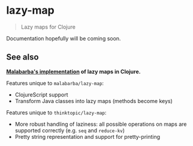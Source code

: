 # lazy-map

> Lazy maps for Clojure

Documentation hopefully will be coming soon.

## See also

**[Malabarba's implementation] of lazy maps in Clojure.**

[Malabarba's implementation]: https://github.com/Malabarba/lazy-map-clojure

Features unique to `malabarba/lazy-map`:

* ClojureScript support
* Transform Java classes into lazy maps (methods become keys)

Features unique to `thinktopic/lazy-map`:

* More robust handling of laziness: all possible operations on maps
  are supported correctly (e.g. `seq` and `reduce-kv`)
* Pretty string representation and support for pretty-printing
